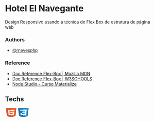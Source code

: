 # Hotel El Navegante
Design Responsivo usando a técnica do Flex Box de estrutura de página web

### Authors

- [@rnevesphp](https://github.com/rnevesphp)


### Reference
 - [Doc Reference Flex-Box | Mozilla MDN](https://developer.mozilla.org/en-US/docs/Learn/CSS/CSS_layout/Flexbox)
 - [Doc Reference Flex-Box | W3SCHOOLS ](https://www.w3schools.com/css/css3_flexbox.asp)
 - [Node Studio - Curso Materialize](https://www.nodestudio.com.br/curso/curso-de-flexbox)


## Techs
<img  align="center" alt="Romeu-HTML" height="30" width="40" src="https://raw.githubusercontent.com/devicons/devicon/master/icons/html5/html5-original.svg" /><img align="center" alt="Romeu-CSS" height="30" width="40" src="https://raw.githubusercontent.com/devicons/devicon/master/icons/css3/css3-original.svg" />

